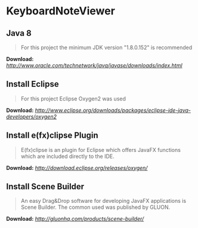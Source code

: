 # KeyboardNoteViewer
## Java 8
> For this project the minimum JDK version "1.8.0.152" is recommended

**Download:** *http://www.oracle.com/technetwork/java/javase/downloads/index.html*

## Install Eclipse
> For this project Eclipse Oxygen2 was used

**Download:** *http://www.eclipse.org/downloads/packages/eclipse-ide-java-developers/oxygen2*

## Install e(fx)clipse Plugin
> E(fx)clipse is an plugin for Eclipse which offers JavaFX functions which are included directly to the IDE.

**Download:** *http://download.eclipse.org/releases/oxygen/*

## Install Scene Builder
> An easy Drag&Drop software for developing JavaFX applications is Scene Builder. The common used was published by GLUON.

**Download:** *http://gluonhq.com/products/scene-builder/*